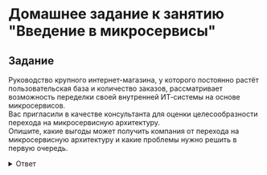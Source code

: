 # Домашнее задание к занятию "Введение в микросервисы"    

## Задание    
Руководство крупного интернет-магазина, у которого постоянно растёт пользовательская база и количество заказов, рассматривает возможность переделки своей внутренней ИТ-системы на основе микросервисов.   
Вас пригласили в качестве консультанта для оценки целесообразности перехода на микросервисную архитектуру.   
Опишите, какие выгоды может получить компания от перехода на микросервисную архитектуру и какие проблемы нужно решить в первую очередь.      

<details>
<summary>Ответ</summary>
<br>

### Выгоды которые может получить компания от перехода на микросервисную архитектуру  
* легкая масштабируемость;  
* быстрое тестирование и быстрые циклы обновления и повторного развертывания;  
* возможность быстро внедрить мелкие исправления и улучшения;  
* отсутствие простоев при обновлении;  
* легкое внедрение новых технологий и языков программирования;  
* возможность выборочного масштабирования необходимых компонентов или функций.  
* воспроизводимость практически в любых средах.
* отказоустойчивость
* разделение на команды по компетенциям и зонам ответственности
* возможность более подробного мониторинга
### Недостатки
* Необходим внешний сборщик логов (логи хранятся только от последней сборки)
* Необходима стандартизация api
* Из-за более быстрой и разделенной разработки возможно быстрое устаревание документации (дополнительные затраты человекоресурсов на актуализацию)
* Сложнее мониторить
### Проблемы которые необходимо будет решить в первую очередь.
* При разбиении монолита на микросервисы возможно придется переписать весь код; 
* Необходимо определить бизнес-цели каждого сервиса;
* Возможно некоторое снижение производительности;  
* Усложнение сопровождения из-за увеличивающейся инфраструктуры; 
* Управление версиями при большом количестве сервисов;
* Определение инструментов мониторинга и логирования, резервного копирования и управления;   

</details>  
